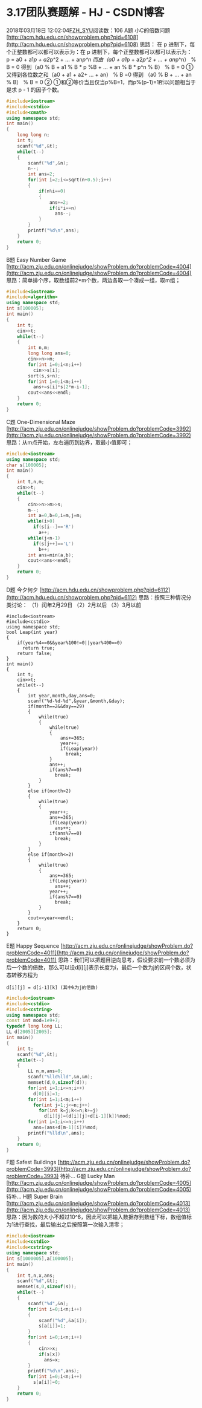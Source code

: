 # 3.17团队赛题解 - HJ - CSDN博客
2018年03月18日 12:02:04[FZH_SYU](https://me.csdn.net/feizaoSYUACM)阅读数：106
A题  小C的倍数问题
[http://acm.hdu.edu.cn/showproblem.php?pid=6108](http://acm.hdu.edu.cn/showproblem.php?pid=6108)
思路：
在 p 进制下，每个正整数都可以都可以表示为：在 p 进制下，每个正整数都可以都可以表示为：
p = a0 + a1*p + a2*p^2 + … + an*p^n
而由（a0 + a1*p + a2*p^2 + … + an*p^n） % B = 0
得到（a0 % B + a1 % B * p %B  + … + an % B * p^n % B） % B = 0   ①
又得到各位数之和（a0 + a1 + a2+ … + an） % B =0
得到 （a0 % B +  … + an % B） % B = 0      ②
①和②等价当且仅当p%B=1，而p%(p-1)=1所以问题相当于是求 p - 1 的因子个数。
```cpp
#include<iostream>
#include<cstdio>
#include<cmath>
using namespace std;
int main()
{
    long long n;
    int t;
    scanf("%d",&t);
    while(t--)
    {
        scanf("%d",&n);
        n--;
        int ans=2;
        for(int i=2;i<=sqrt(n+0.5);i++)
        {
            if(n%i==0)
            {
                ans+=2;
                if(i*i==n)
                  ans--;
            }
        }
        printf("%d\n",ans);
    }
    return 0;
}
```
B题  Easy Number Game   
[http://acm.zju.edu.cn/onlinejudge/showProblem.do?problemCode=4004](http://acm.zju.edu.cn/onlinejudge/showProblem.do?problemCode=4004)
思路：简单排个序，取数组前2*m个数，两边各取一个凑成一组，取m组；
```cpp
#include<iostream>
#include<algorithm>
using namespace std;
int s[100005];
int main()
{
    int t;
    cin>>t;
    while(t--)
    {
        int n,m;
        long long ans=0;
        cin>>n>>m;
        for(int i=0;i<n;i++)
          cin>>s[i];
        sort(s,s+n);
        for(int i=0;i<m;i++)
          ans+=s[i]*s[2*m-i-1];
        cout<<ans<<endl;
    }
    return 0;
}
```
C题 One-Dimensional Maze
[http://acm.zju.edu.cn/onlinejudge/showProblem.do?problemCode=3992](http://acm.zju.edu.cn/onlinejudge/showProblem.do?problemCode=3992)
思路：从m点开始，左右遍历到边界，取最小值即可；
```cpp
#include<iostream>
using namespace std;
char s[100005];
int main()
{
    int t,n,m;
    cin>>t;
    while(t--)
    {
        cin>>n>>m>>s;
        m--;
        int a=0,b=0,i=m,j=m;
        while(i>0)
          if(s[i--]=='R')
            a++;
        while(j<n-1)
          if(s[j++]=='L')
            b++;
        int ans=min(a,b);
        cout<<ans<<endl;
    }
    return 0;
}
```
D题 今夕何夕
[http://acm.hdu.edu.cn/showproblem.php?pid=6112](http://acm.hdu.edu.cn/showproblem.php?pid=6112)
思路：按照三种情况分类讨论： 
（1）闰年2月29日 
（2）2月以后 
（3）3月以前
```
#include<iostream>
#include<cstdio>
using namespace std;
bool Leap(int year)
{
    if(year%4==0&&year%100!=0||year%400==0)
      return true;
    return false;
} 
int main()
{
    int t;
    cin>>t;
    while(t--)
    {
        int year,month,day,ans=0;
        scanf("%d-%d-%d",&year,&month,&day);
        if(month==2&&day==29)
        {
            while(true)
            {
                while(true)
                {
                    ans+=365;
                    year++;
                    if(Leap(year))
                      break;
                }
                ans++;
                if(ans%7==0)
                  break;
            }
        }
        else if(month>2)
        {
            while(true)
            {
                year++;
                ans+=365;
                if(Leap(year))
                  ans++;
                if(ans%7==0)
                  break;
            }
        }
        else if(month<=2)
        {
            while(true)
            {
                ans+=365;
                if(Leap(year))
                  ans++;
                year++;
                if(ans%7==0)
                  break;
            }
        }
        cout<<year<<endl;
    }
    return 0;
}
```
E题 Happy Sequence
[http://acm.zju.edu.cn/onlinejudge/showProblem.do?problemCode=4011](http://acm.zju.edu.cn/onlinejudge/showProblem.do?problemCode=4011)
思路：我们可以把题目逆向思考，假设要求前一个数必须为后一个数的倍数，那么可以设d[i][j]表示长度为i，最后一个数为j的区间个数，状态转移方程为
```
d[i][j] = d[i-1][k] (其中k为j的倍数)
```
```cpp
#include<iostream>
#include<cstdio> 
#include<cstring>
using namespace std;
const int mod=1e9+7;
typedef long long LL;
LL d[2005][2005];
int main()
{
    int t;
    scanf("%d",&t);
    while(t--)
    {
        LL n,m,ans=0;
        scanf("%lld%lld",&n,&m);
        memset(d,0,sizeof(d));
        for(int i=1;i<=n;i++)
          d[0][i]=1;
        for(int i=1;i<m;i++)
          for(int j=1;j<=n;j++)
            for(int k=j;k<=n;k+=j)
              d[i][j]=(d[i][j]+d[i-1][k])%mod;
        for(int i=1;i<=n;i++)
          ans=(ans+d[m-1][i])%mod;
        printf("%lld\n",ans);
    }
    return 0;
}
```
F题 Safest Buildings
[http://acm.zju.edu.cn/onlinejudge/showProblem.do?problemCode=3993](http://acm.zju.edu.cn/onlinejudge/showProblem.do?problemCode=3993)
待补…
G题 Lucky Man
[http://acm.zju.edu.cn/onlinejudge/showProblem.do?problemCode=4005](http://acm.zju.edu.cn/onlinejudge/showProblem.do?problemCode=4005)
待补…
H题 Super Brain
[http://acm.zju.edu.cn/onlinejudge/showProblem.do?problemCode=4013](http://acm.zju.edu.cn/onlinejudge/showProblem.do?problemCode=4013)
思路：因为数的大小不超过10^6，因此可以把输入数据存到数组下标，数组值标为1进行查找，最后输出之后按照第一次输入清零；
```cpp
#include<iostream>
#include<cstdio>
#include<cstring>
using namespace std;
int s[1000005],a[100005];
int main()
{
    int t,n,x,ans;
    scanf("%d",&t);
    memset(s,0,sizeof(s));
    while(t--)
    {
        scanf("%d",&n);
        for(int i=0;i<n;i++)
        {
            scanf("%d",&a[i]);
            s[a[i]]=1;
        } 
        for(int i=0;i<n;i++)
        {
            cin>>x;
            if(s[x])
              ans=x;
        }
        printf("%d\n",ans);
        for(int i=0;i<n;i++)
          s[a[i]]=0;
    }
    return 0;
}
```

